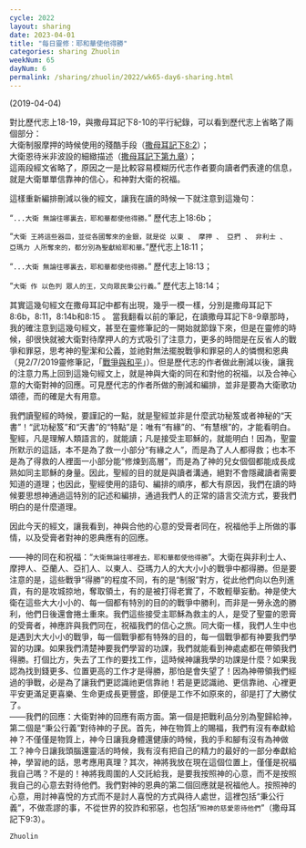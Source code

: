 ```yaml
---
cycle: 2022
layout: sharing
date: 2023-04-01
title: "每日靈修：耶和華使他得勝"
categories: sharing Zhuolin
weekNum: 65
dayNum: 6
permalink: /sharing/zhuolin/2022/wk65-day6-sharing.html
---
```

(2019-04-04)

對比歷代志上18-19，與撒母耳記下8-10的平行紀錄，可以看到歷代志上省略了兩個部分：  
大衛制服摩押的時候使用的殘酷手段（[撒母耳記下8:2](https://www.biblegateway.com/passage/?search=撒母耳記下8.2&version=CUVMPT)）；  
大衛恩待米非波設的細緻描述（[撒母耳記下第九章](https://www.biblegateway.com/passage/?search=撒母耳記下9&version=CUVMPT)）；  
這兩段經文省略了，原因之一是比較容易模糊历代志作者要向讀者們表達的信息，就是大衛單單信靠神的信心，和神對大衛的祝福。

這樣重新編排刪減以後的經文，讓我在讀的時候一下就注意到這幾句：

“`...大衛 無論往哪裏去，耶和華都使他得勝。`” 歷代志上18:6b；

“`大衛 王將這些器皿，並從各國奪來的金銀，就是從 以東 、 摩押 、 亞捫 、 非利士 、 亞瑪力 人所奪來的，都分別為聖獻給耶和華。`”歷代志上18:11；

“`...大衛 無論往哪裏去，耶和華都使他得勝。`” 歷代志上18:13；

“`大衛 作 以色列 眾人的王，又向眾民秉公行義。`” 歷代志上18:14；

其實這幾句經文在撒母耳記中都有出現，幾乎一模一樣，分別是撒母耳記下8:6b，8:11，8:14b和8:15 。 當我翻看以前的筆記，在讀撒母耳記下8-9章那時，我的確注意到這幾句經文，甚至在靈修筆記的一開始就節錄下來，但是在靈修的時候，卻很快就被大衛對待摩押人的方式吸引了注意力，更多的時間是在反省人的戰爭和罪惡，思考神的聖潔和公義，並祂對無法擺脫戰爭和罪惡的人的憐憫和恩典（見2/7/2019靈修筆記，「[戰爭與和平](https://bibleplan.github.io/sharing/zhuolin/day4-wk55-sharing.html)」）。但是歷代志的作者做此刪減以後，讓我的注意力馬上回到這幾句經文上，就是神與大衛的同在和對他的祝福，以及合神心意的大衛對神的回應。可見歷代志的作者所做的刪減和編排，並非是要為大衛歌功頌德，而的確是大有用意。

我們讀聖經的時候，要謹記的一點，就是聖經並非是什麼武功秘笈或者神秘的“天書”！“武功秘笈”和“天書”的“特點”是：唯有“有緣”的、“有慧根”的，才能看明白。聖經，凡是理解人類語言的，就能讀；凡是接受主耶穌的，就能明白！因為，聖靈所默示的這話，本不是為了救一小部分“有緣之人”，而是為了人人都得救；也本不是為了得救的人裡面一小部分能“修煉到高層”，而是為了神的兒女個個都能成長成熟如同主耶穌的身量。因此，聖經的目的就是與讀者溝通，絕對不會隱藏讀者需要知道的道理；也因此，聖經使用的語句、編排的順序，都大有原因，我們在讀的時候要思想神通過這特別的記述和編排，通過我們人的正常的語言交流方式，要我們明白的是什麼道理。

因此今天的經文，讓我看到，神與合他的心意的受膏者同在，祝福他手上所做的事情，以及受膏者對神的恩典應有的回應。

——神的同在和祝福：“`大衛無論往哪裡去，耶和華都使他得勝`”。大衛在與非利士人、摩押人、亞蘭人、亞扪人、以東人、亞瑪力人的大大小小的戰爭中都得勝。但是要注意的是，這些戰爭“得勝”的程度不同，有的是“制服”對方，從此他們向以色列進貢，有的是攻城掠地，奪取領土，有的是被打得老實了，不敢輕舉妄動。神是使大衛在這些大大小小的、每一個都有特別的目的的戰爭中勝利，而非是一勞永逸的勝利，他們日後還會捲土重來。我們這些接受主耶穌為救主的人，是受了聖靈的恩膏的受膏者，神應許與我們同在，祝福我們的信心之旅。同大衛一樣，我們人生中也是遇到大大小小的戰爭，每一個戰爭都有特殊的目的，每一個戰爭都有神要我們學習的功課。如果我們清楚神要我們學習的功課，我們就能看到神處處都在帶領我們得勝。打個比方，失去了工作的要找工作，這時候神讓我學的功課是什麼？如果我認為找到錢更多、位置更高的工作才是得勝，那怕是會失望了！因為神帶領我們經過的爭戰，必是為了讓我們更認識祂更信靠祂！若是更認識祂、更信靠祂、心裡更平安更滿足更喜樂、生命更成長更豐盛，即便是工作不如原來的，卻是打了大勝仗了。  
——我們的回應：大衛對神的回應有兩方面。第一個是把戰利品分別為聖歸給神，第二個是“秉公行義”對待神的子民。首先，神在物質上的賜福，我們有沒有奉獻給神？不僅僅是物質上，神今日讓我身體還健康的時候，我的手和腳有沒有為神做工？神今日讓我頭腦還靈活的時候，我有沒有把自己的精力的最好的一部分奉獻給神，學習祂的話，思考應用真理？其次，神將我放在現在這個位置上，僅僅是祝福我自己嗎？不是的！神將我周圍的人交託給我，是要我按照神的心意，而不是按照我自己的心意去對待他們。我們對神的恩典的第二個回應就是祝福他人。按照神的心意，用討神喜悅的方式而不是討人喜悅的方式與待人處世，這裡包括“秉公行義”，不做乖謬的事，不從世界的狡詐和邪惡，也包括“`照神的慈愛恩待他們`”（撒母耳記下9:3）。

`Zhuolin`
